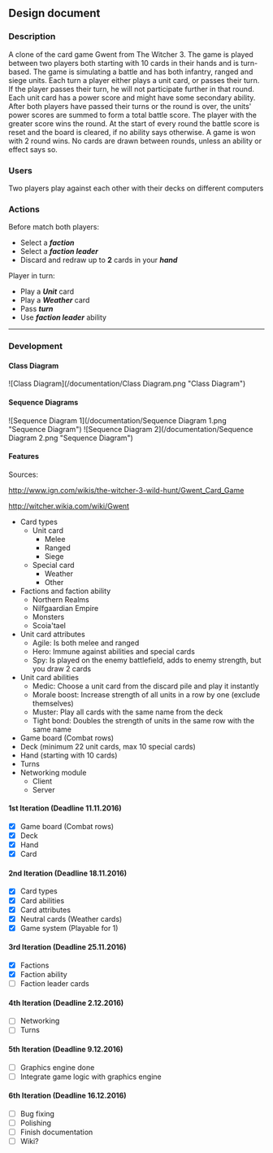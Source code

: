 ## Design document ##

### Description ###
A clone of the card game Gwent from The Witcher 3. The game is played between
two players both starting with 10 cards in their hands and is turn-based. The
game is simulating a battle and has both infantry, ranged and siege units.
Each turn a player either plays a unit card, or passes their turn. If the
player passes their turn, he will not participate further in that round. Each
unit card has a power score and might have some secondary ability. After both
players have passed their turns or the round is over, the units' power scores
are summed to form a total battle score. The player with the greater score wins
the round. At the start of every round the battle score is reset and the board
is cleared, if no ability says otherwise. A game is won with 2 round wins. No
cards are drawn between rounds, unless an ability or effect says so.

### Users ###
Two players play against each other with their decks on different computers

### Actions ###
Before match both players:
- Select a **_faction_**
- Select a **_faction leader_**
- Discard and redraw up to **2** cards in your **_hand_**

Player in turn:
- Play a **_Unit_** card
- Play a **_Weather_** card
- Pass **_turn_**
- Use **_faction leader_** ability

---
### Development ###

#### Class Diagram ####
![Class Diagram](/documentation/Class Diagram.png "Class Diagram")

#### Sequence Diagrams ####
![Sequence Diagram 1](/documentation/Sequence Diagram 1.png "Sequence Diagram")
![Sequence Diagram 2](/documentation/Sequence Diagram 2.png "Sequence Diagram")

#### Features ####
Sources:

http://www.ign.com/wikis/the-witcher-3-wild-hunt/Gwent_Card_Game

http://witcher.wikia.com/wiki/Gwent

- Card types
    - Unit card
        - Melee
        - Ranged
        - Siege
    - Special card
        - Weather
        - Other
- Factions and faction ability
    - Northern Realms
    - Nilfgaardian Empire
    - Monsters
    - Scoia'tael
- Unit card attributes
    - Agile: Is both melee and ranged
    - Hero: Immune against abilities and special cards
    - Spy: Is played on the enemy battlefield, adds to enemy strength, but you draw 2 cards
- Unit card abilities
    - Medic: Choose a unit card from the discard pile and play it instantly
    - Morale boost: Increase strength of all units in a row by one (exclude themselves)
    - Muster: Play all cards with the same name from the deck
    - Tight bond: Doubles the strength of units in the same row with the same name
- Game board (Combat rows)
- Deck (minimum 22 unit cards, max 10 special cards)
- Hand (starting with 10 cards)
- Turns
- Networking module
	- Client
	- Server

#### 1st Iteration (Deadline 11.11.2016) ####
- [x] Game board (Combat rows)
- [x] Deck
- [x] Hand
- [x] Card

#### 2nd Iteration (Deadline 18.11.2016) ####
- [x] Card types
- [x] Card abilities
- [x] Card attributes
- [x] Neutral cards (Weather cards)
- [x] Game system (Playable for 1)

#### 3rd Iteration (Deadline 25.11.2016) ####
- [x] Factions
- [x] Faction ability
- [ ] Faction leader cards

#### 4th Iteration (Deadline 2.12.2016) ####
- [ ] Networking
- [ ] Turns

#### 5th Iteration (Deadline 9.12.2016) ####
- [ ] Graphics engine done
- [ ] Integrate game logic with graphics engine

#### 6th Iteration (Deadline 16.12.2016) ####
- [ ] Bug fixing
- [ ] Polishing
- [ ] Finish documentation
- [ ] Wiki?
